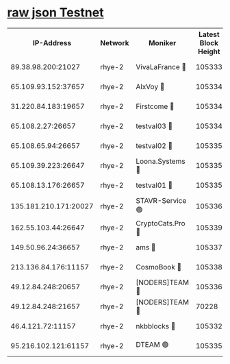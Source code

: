 
[raw json Testnet](https://rpc-check.quickt.stavr.tech/quickt/rpc-quickt-result.json)
=


<table><tr><th>IP-Address</th><th>Network</th><th>Moniker</th><th>Latest Block Height</th><th>Earliest Block Height</th><th>Catching Up</th><th>Tx Index</th><th>Voting Power</th><th>Scan Time</th></tr><tr><td>89.38.98.200:21027</td><td>rhye-2</td><td>VivaLaFrance 🔴</td><td>105333</td><td>1</td><td>False</td><td>off</td><td>10000</td><td>2023-12-30T13:31:30.153624828UTC</td></tr><tr><td>65.109.93.152:37657</td><td>rhye-2</td><td>AlxVoy 🔴</td><td>105334</td><td>1</td><td>False</td><td>on</td><td>92921</td><td>2023-12-30T13:31:32.562545159UTC</td></tr><tr><td>31.220.84.183:19657</td><td>rhye-2</td><td>Firstcome 🔴</td><td>105334</td><td>1</td><td>False</td><td>off</td><td>728545</td><td>2023-12-30T13:31:35.006616970UTC</td></tr><tr><td>65.108.2.27:26657</td><td>rhye-2</td><td>testval03 🔴</td><td>105334</td><td>1</td><td>False</td><td>on</td><td>11002050</td><td>2023-12-30T13:31:35.381203730UTC</td></tr><tr><td>65.108.65.94:26657</td><td>rhye-2</td><td>testval02 🔴</td><td>105335</td><td>1</td><td>False</td><td>on</td><td>11002050</td><td>2023-12-30T13:31:38.152149349UTC</td></tr><tr><td>65.109.39.223:26647</td><td>rhye-2</td><td>Loona.Systems 🔴</td><td>105335</td><td>1</td><td>False</td><td>off</td><td>86949</td><td>2023-12-30T13:31:40.555589113UTC</td></tr><tr><td>65.108.13.176:26657</td><td>rhye-2</td><td>testval01 🔴</td><td>105335</td><td>1</td><td>False</td><td>on</td><td>13082010</td><td>2023-12-30T13:31:40.897140741UTC</td></tr><tr><td>135.181.210.171:20027</td><td>rhye-2</td><td>STAVR-Service 🟢</td><td>105336</td><td>1</td><td>False</td><td>on</td><td>0</td><td>2023-12-30T13:31:47.368966444UTC</td></tr><tr><td>162.55.103.44:26647</td><td>rhye-2</td><td>CryptoCats.Pro 🔴</td><td>105339</td><td>1</td><td>False</td><td>off</td><td>9999</td><td>2023-12-30T13:32:07.251268385UTC</td></tr><tr><td>149.50.96.24:36657</td><td>rhye-2</td><td>ams 🔴</td><td>105337</td><td>22501</td><td>False</td><td>on</td><td>10840</td><td>2023-12-30T13:31:52.094132535UTC</td></tr><tr><td>213.136.84.176:11157</td><td>rhye-2</td><td>CosmoBook 🔴</td><td>105338</td><td>65301</td><td>False</td><td>off</td><td>1528057</td><td>2023-12-30T13:32:02.644255050UTC</td></tr><tr><td>49.12.84.248:20657</td><td>rhye-2</td><td>[NODERS]TEAM 🔴</td><td>105336</td><td>70001</td><td>False</td><td>on</td><td>59990</td><td>2023-12-30T13:31:49.707361593UTC</td></tr><tr><td>49.12.84.248:21657</td><td>rhye-2</td><td>[NODERS]TEAM 🔴</td><td>70228</td><td>70001</td><td>False</td><td>on</td><td>59990</td><td>2023-12-30T13:32:02.880589506UTC</td></tr><tr><td>46.4.121.72:11157</td><td>rhye-2</td><td>nkbblocks 🔴</td><td>105332</td><td>70101</td><td>False</td><td>off</td><td>81901</td><td>2023-12-30T13:31:25.675030370UTC</td></tr><tr><td>95.216.102.121:61157</td><td>rhye-2</td><td>DTEAM 🟢</td><td>105335</td><td>92801</td><td>False</td><td>on</td><td>0</td><td>2023-12-30T13:31:37.786543417UTC</td></tr></table>